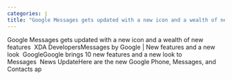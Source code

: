 ```yaml
---
categories: j
title: "Google Messages gets updated with a new icon and a wealth of new features  XDA Developers"
---
```

Google Messages gets updated with a new icon and a wealth of new features&nbsp;&nbsp;XDA DevelopersMessages by Google | New features and a new look&nbsp;&nbsp;GoogleGoogle brings 10 new features and a new look to Messages&nbsp;&nbsp;News UpdateHere are the new Google Phone, Messages, and Contacts ap